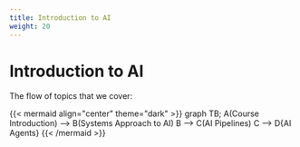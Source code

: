 ```yaml
---
title: Introduction to AI
weight: 20
---
```


# Introduction to AI

The flow of topics that we cover:

{{< mermaid align="center" theme="dark" >}}
graph TB;
    A(Course Introduction) --> B(Systems Approach to AI) 
    B --> C(AI Pipelines)
    C --> D{AI Agents}
{{< /mermaid >}}

